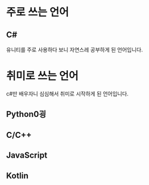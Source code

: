 # 주로 쓰는 언어
## C#
유니티를 주로 사용하다 보니 자연스레 공부하게 된 언어입니다.

# 취미로 쓰는 언어
c#만 배우자니 심심해서 취미로 시작하게 된 언어입니다.

## Python0굉
## C/C++

## JavaScript

## Kotlin
